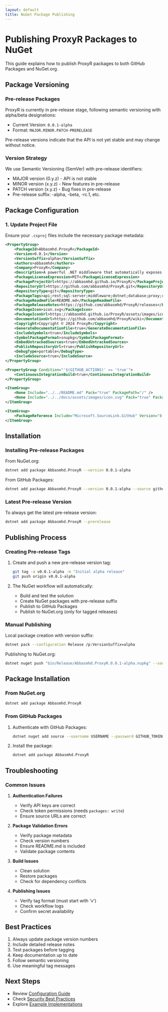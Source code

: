 ```yaml
---
layout: default
title: NuGet Package Publishing
---
```


# Publishing ProxyR Packages to NuGet

This guide explains how to publish ProxyR packages to both GitHub Packages and NuGet.org.

## Package Versioning

### Pre-release Packages

ProxyR is currently in pre-release stage, following semantic versioning with alpha/beta designations:

- Current Version: `0.0.1-alpha`
- Format: `MAJOR.MINOR.PATCH-PRERELEASE`

Pre-release versions indicate that the API is not yet stable and may change without notice.

### Version Strategy

We use Semantic Versioning (SemVer) with pre-release identifiers:
- MAJOR version (0.y.z) - API is not stable
- MINOR version (x.y.z) - New features in pre-release
- PATCH version (x.y.z) - Bug fixes in pre-release
- Pre-release suffix: -alpha, -beta, -rc.1, etc.

## Package Configuration

### 1. Update Project File

Ensure your `.csproj` files include the necessary package metadata:

```xml
<PropertyGroup>
    <PackageId>Abbasmhd.ProxyR</PackageId>
    <Version>0.0.1</Version>
    <VersionSuffix>alpha</VersionSuffix>
    <Authors>abbasmhd</Authors>
    <Company>ProxyR</Company>
    <Description>A powerful .NET middleware that automatically exposes SQL Server functions and views as REST API endpoints. ProxyR simplifies API creation by automatically mapping database objects to RESTful endpoints with minimal configuration.</Description>
    <PackageLicenseExpression>MIT</PackageLicenseExpression>
    <PackageProjectUrl>https://abbasmhd.github.io/ProxyR/</PackageProjectUrl>
    <RepositoryUrl>https://github.com/abbasmhd/ProxyR.git</RepositoryUrl>
    <RepositoryType>git</RepositoryType>
    <PackageTags>api;rest;sql-server;middleware;dotnet;database;proxy;rest-api;aspnetcore;webapi;database-first;auto-api</PackageTags>
    <PackageReadmeFile>README.md</PackageReadmeFile>
    <PackageReleaseNotes>https://github.com/abbasmhd/ProxyR/releases</PackageReleaseNotes>
    <PackageIcon>icon.svg</PackageIcon>
    <PackageIconUrl>https://abbasmhd.github.io/ProxyR/assets/images/icon.svg</PackageIconUrl>
    <DocumentationUrl>https://github.com/abbasmhd/ProxyR/wiki</DocumentationUrl>
    <Copyright>Copyright © 2024 ProxyR</Copyright>
    <GenerateDocumentationFile>true</GenerateDocumentationFile>
    <IncludeSymbols>true</IncludeSymbols>
    <SymbolPackageFormat>snupkg</SymbolPackageFormat>
    <EmbedUntrackedSources>true</EmbedUntrackedSources>
    <PublishRepositoryUrl>true</PublishRepositoryUrl>
    <DebugType>portable</DebugType>
    <IncludeSource>true</IncludeSource>
</PropertyGroup>

<PropertyGroup Condition="'$(GITHUB_ACTIONS)' == 'true'">
    <ContinuousIntegrationBuild>true</ContinuousIntegrationBuild>
</PropertyGroup>

<ItemGroup>
    <None Include="../../README.md" Pack="true" PackagePath="/" />
    <None Include="../../docs/assets/images/icon.svg" Pack="true" PackagePath="/" />
</ItemGroup>

<ItemGroup>
    <PackageReference Include="Microsoft.SourceLink.GitHub" Version="8.0.0" PrivateAssets="All"/>
</ItemGroup>
```

## Installation

### Installing Pre-release Packages

From NuGet.org:
```bash
dotnet add package Abbasmhd.ProxyR --version 0.0.1-alpha
```

From GitHub Packages:
```bash
dotnet add package Abbasmhd.ProxyR --version 0.0.1-alpha --source github
```

### Latest Pre-release Version

To always get the latest pre-release version:
```bash
dotnet add package Abbasmhd.ProxyR --prerelease
```

## Publishing Process

### Creating Pre-release Tags

1. Create and push a new pre-release version tag:
   ```bash
   git tag -a v0.0.1-alpha -m "Initial alpha release"
   git push origin v0.0.1-alpha
   ```

2. The NuGet workflow will automatically:
   - Build and test the solution
   - Create NuGet packages with pre-release suffix
   - Publish to GitHub Packages
   - Publish to NuGet.org (only for tagged releases)

### Manual Publishing

Local package creation with version suffix:
```bash
dotnet pack --configuration Release /p:VersionSuffix=alpha
```

Publishing to NuGet.org:
```bash
dotnet nuget push "bin/Release/Abbasmhd.ProxyR.0.0.1-alpha.nupkg" --source "https://api.nuget.org/v3/index.json" --api-key YOUR_API_KEY
```

## Package Installation

### From NuGet.org

```bash
dotnet add package Abbasmhd.ProxyR
```

### From GitHub Packages

1. Authenticate with GitHub Packages:
   ```bash
   dotnet nuget add source --username USERNAME --password GITHUB_TOKEN --store-password-in-clear-text --name github "https://nuget.pkg.github.com/abbasmhd/index.json"
   ```

2. Install the package:
   ```bash
   dotnet add package Abbasmhd.ProxyR
   ```

## Troubleshooting

### Common Issues

1. **Authentication Failures**
   - Verify API keys are correct
   - Check token permissions (needs `packages: write`)
   - Ensure source URLs are correct

2. **Package Validation Errors**
   - Verify package metadata
   - Check version numbers
   - Ensure README.md is included
   - Validate package contents

3. **Build Issues**
   - Clean solution
   - Restore packages
   - Check for dependency conflicts

4. **Publishing Issues**
   - Verify tag format (must start with 'v')
   - Check workflow logs
   - Confirm secret availability

## Best Practices

1. Always update package version numbers
2. Include detailed release notes
3. Test packages before tagging
4. Keep documentation up to date
5. Follow semantic versioning
6. Use meaningful tag messages

## Next Steps

- Review [Configuration Guide](./configuration.html)
- Check [Security Best Practices](./security.html)
- Explore [Example Implementations](./examples.html)